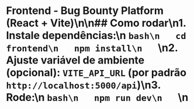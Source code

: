 # Frontend - Bug Bounty Platform (React + Vite)\n\n## Como rodar\n1. Instale dependências:\n   ```bash\n   cd frontend\n   npm install\n   ```\n2. Ajuste variável de ambiente (opcional): `VITE_API_URL` (por padrão `http://localhost:5000/api`)\n3. Rode:\n   ```bash\n   npm run dev\n   ```\n